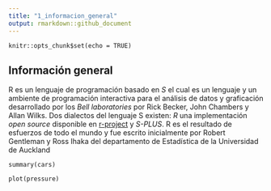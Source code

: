 ```yaml
---
title: "1_informacion_general"
output: rmarkdown::github_document
---
```


```{r setup, include=FALSE}
knitr::opts_chunk$set(echo = TRUE)
```

## Información general

R es un lenguaje de programación basado en *S* el cual es un lenguaje y un ambiente de programación interactiva para el análisis de datos y graficación desarrollado por los *Bell laboratories* por Rick Becker, John Chambers y Allan Wilks. Dos dialectos del lenguaje S existen: *R* una implementación *open source* disponible en [r-project](http://www.r-project.org) y *S-PLUS*. R es el resultado de esfuerzos de todo el mundo y fue escrito inicialmente por Robert Gentleman y Ross Ihaka del departamento de Estadística de la Universidad de Auckland

```{r cars}
summary(cars)
```

```{r pressure, echo=FALSE}
plot(pressure)
```